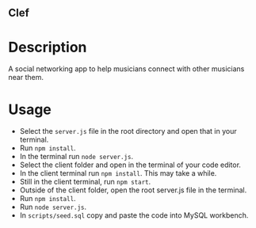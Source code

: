 ## Clef


# Description
A social networking app to help musicians connect with other musicians near them.


# Usage

* Select the `server.js` file in the root directory and open that in your terminal.
* Run `npm install`.
* In the terminal run `node server.js`.
* Select the client folder and open in the terminal of your code editor.
* In the client terminal run `npm install`. This may take a while.
* Still in the client terminal, run `npm start`.
* Outside of the client folder, open the root server.js file in the terminal.
* Run `npm install`.
* Run `node server.js`.
* In `scripts/seed.sql` copy and paste the code into MySQL workbench.